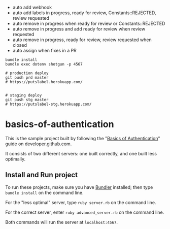 * auto add webhook
* auto add labels in progress, ready for review, Constants::REJECTED, review requested
* auto remove in progress when ready for review or Constants::REJECTED
* auto remove in progress and add ready for review when review requested
* auto remove in progress, ready for review, review requested when closed
* auto assign when fixes in a PR

```shell
bundle install
bundle exec dotenv shotgun -p 4567
```

```
# production deploy
git push prd master
# https://putslabel.herokuapp.com/


# staging deploy
git push stg master
# https://putslabel-stg.herokuapp.com/
```

# basics-of-authentication

This is the sample project built by following the "[Basics of Authentication][basics of auth]"
guide on developer.github.com.

It consists of two different servers: one built correctly, and one built less optimally.

## Install and Run project

To run these projects, make sure you have [Bundler][bundler] installed; then type
`bundle install` on the command line.

For the "less optimal" server, type `ruby server.rb` on the command line.

For the correct server, enter `ruby advanced_server.rb` on the command line.

Both commands will run the server at `localhost:4567`.

[basics of auth]: http://developer.github.com/guides/basics-of-authentication/
[bundler]: http://gembundler.com/
